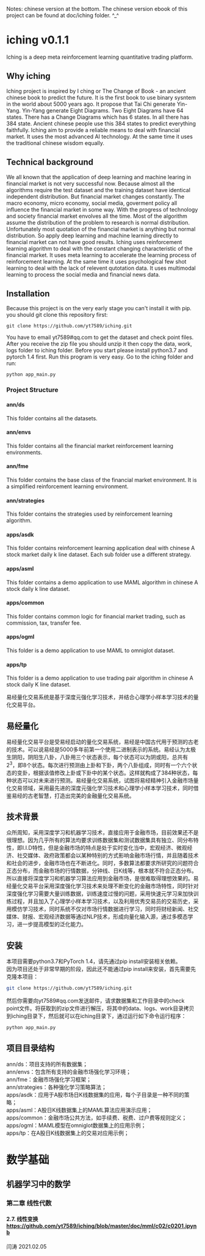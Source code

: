 Notes: chinese version at the bottom. The chinese version ebook of this project can be found at doc/iching folder. ^_^
# iching v0.1.1
Iching is a deep meta reinforcement learning quantitative trading platform.
## Why iching
Iching project is inspired by I ching or The Change of Book - an ancient chinese book to predict the future. It is the first book to use binary sysntem in the world about 5000 years ago. It propose that Tai Chi generate Yin-Yang. Yin-Yang generate Eight Diagrams. Two Eight Diagrams have 64 states. There has a Change Diagrams which has 6 states. In all there has 384 state. Ancient chinese people use this 384 states to predict everything faithfully.
Iching aim to provide a reliable means to deal with financial market. It uses the most advanced AI technology. At the same time it uses the traditional chinese wisdom equally.
## Technical background
We all known that the application of deep learning and machine learing in financial market is not very successful now. Because almost all the algorithms require the test dataset and the training dataset have identical independent distribution. But financial market changes constantly. The macro economy, micro economy, social media, goverment policy all influence the financial market in some way. With the progress of technology and society financial market envolves all the time. Most of the algorithm assume the distribution of the problem to research is normal distribution. Unfortunately most quotation of the financial market is anything but normal distribution. So apply deep learning and machine learning directly to financial market can not have good results.
Iching uses reinforcement learning algorithm to deal with the constant changing characteristic of the financial market. It uses meta learning to accelerate the learning process of reinforcement learning. At the same time it uses psychological few shot learning to deal with the lack of relevent qutotation data. It uses multimodal learning to process the social media and financial news data.
## Installation
Because this project is on the very early stage you can't install it with pip. you should git clone this repository first:
```
git clone https://github.com/yt7589/iching.git
```
You have to email yt7589#qq.com to get the dataset and check point files. After you receive the zip file you should unzip it then copy the data, work, logs folder to iching folder.
Before you start please install python3.7 and pytorch 1.4 first.
Run this program is very easy. Go to the iching folder and run:
```
python app_main.py
```
### Project Structure
#### ann/ds
This folder contains all the datasets.
#### ann/envs
This folder contains all the financial market reinforcement learning environments.
#### ann/fme
This folder contains the base class of the financial market environment. It is a simplified reinforcement learning environment.
#### ann/strategies
This folder contains the strategies used by reinforcement learning algorithm.
#### apps/asdk
This folder contains reinforcement learning application deal with chinese A stock market daily k line dataset. Each sub folder use a different strategy.
#### apps/asml
This folder contains a demo application to use MAML algorithm in chinese A stock daily k line dataset.
#### apps/common
This folder contains common logic for financial market trading, such as commission, tax, transfer fee.
#### apps/ogml
This folder is a demo application to use MAML to omniglot dataset.
#### apps/tp
This folder is a demo application to use trading pair algorithm in chinese A stock daily K line dataset.

易经量化交易系统是基于深度元强化学习技术，并结合心理学小样本学习技术的量化交易平台。  
## 易经量化
易经量化交易平台是受易经启动的量化交易系统，易经是中国古代用于预测的古老的技术。可以说易经是5000多年前第一个使用二进制表示的系统。易经认为太极生阴阳，阴阳生八卦，八卦用三个状态表示，每个状态可以为阴或阳，总共有$2^3$，即8个状态。每次进行预测由上卦和下卦，两个八卦组成，同时有一个六个状态的变卦，根据该值修改上卦或下卦中的某个状态。这样就构成了384种状态，每种状态可以对未来进行预测。易经量化交易系统，试图将易经精神引入金融市场量化交易领域，采用最先进的深度元强化学习技术和心理学小样本学习技术，同时借鉴易经的古老智慧，打造出完美的金融量化交易系统。
## 技术背景
众所周知，采用深度学习和机器学习技术，直接应用于金融市场，目前效果还不是很理想。因为几乎所有的算法均要求训练数据集和测试数据集具有独立、同分布特性，即I.I.D特性，但是金融市场的特点是处于实时变化当中，宏观经济、微观经济、社交媒体、政府政策都会以某种特别的方式影响金融市场行情，并且随着技术和社会的进步，金融市场也在不断进化。同时，多数算法都要求所研究的问题符合正态分布，而金融市场的行情数据，分钟线、日K线等，根本就不符合正态分布。所以直接将深度学习和机器学习算法应用到金融市场，是很难取得理想效果的。易经量化交易平台采用深度强化学习技术来处理不断变化的金融市场特性，同时针对深度强化学习需要大量训练数据，训练速度过慢的问题，采用快速元学习来加快训练过程，并且加入了心理学小样本学习技术，以及利用优秀交易员的交易历史，采用模仿学习技术，同时系统不仅对市场行情数据进行学习，同时将财经新闻、社交媒体、财报、宏观经济数据等通过NLP技术，形成向量化输入源，通过多模态学习，进一步提高模型的泛化能力。
## 安装
本项目需要python3.7和PyTorch 1.4，请先通过pip install安装相关依赖。  
因为项目还处于非常早期的阶段，因此还不能通过pip install来安装，首先需要先克隆本项目：
```bash
git clone https://github.com/yt7589/iching.git
```
然后你需要向yt7589#qq.com发送邮件，请求数据集和工作目录中的check point文件。将获取到的zip文件进行解压，将其中的data、logs、work目录拷贝到iching目录下，然后就可以在iching目录下，通过运行如下命令运行程序：
```bash
python app_main.py
```
## 项目目录结构
ann/ds：项目支持的所有数据集；  
ann/envs：包含所有支持的金融市场强化学习环境；  
ann/fme：金融市场强化学习框架；  
ann/strategies：各种强化学习策略算法；  
apps/asdk：应用于A股市场日K线数据集的应用，每个子目录是一种不同的策略；  
apps/asml：A股日K线数据集上的MAML算法应用演示应用；  
apps/common：金融市场公共方法，如手续费、税费、过户费等规则定义；  
apps/ogml：MAML模型在omniglot数据集上的应用示例；  
apps/tp：在A股日K线数据集上的交易对应用示例；

# 数学基础
## 机器学习中的数学
### 第二章 线性代数
#### 2.7. 线性变换 https://github.com/yt7589/iching/blob/master/doc/mml/c02/c0201.ipynb


闫涛 2021.02.05  
